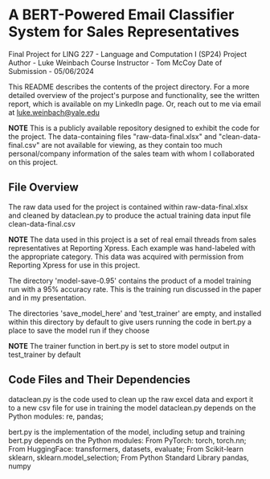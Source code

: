 # A BERT-Powered Email Classifier System for Sales Representatives
Final Project for LING 227 - Language and Computation I (SP24)
Project Author - Luke Weinbach
Course Instructor - Tom McCoy
Date of Submission - 05/06/2024

This README describes the contents of the project directory. For a more detailed overview of the project's purpose and functionality, see the written report, which is available on my LinkedIn page. Or, reach out to me via email at luke.weinbach@yale.edu

**NOTE** This is a publicly available repository designed to exhibit the code for the project. The data-containing files "raw-data-final.xlsx" and "clean-data-final.csv" are not available for viewing, as they contain too much personal/company information of the sales team with whom I collaborated on this project.

## File Overview

The raw data used for the project is contained within
    raw-data-final.xlsx
and cleaned by dataclean.py to produce the actual training data input file
    clean-data-final.csv

**NOTE** The data used in this project is a set of real email threads from sales representatives at Reporting Xpress. Each example was hand-labeled with the appropriate category. This data was acquired with permission from Reporting Xpress for use in this project.

The directory 'model-save-0.95' contains the product of a model training run with a 95% accuracy rate. This is the training run discussed in the paper and in my presentation.

The directories 'save_model_here' and 'test_trainer' are empty, and installed within this directory by default to give users running the code in bert.py a place to save the model run if they choose

**NOTE** The trainer function in bert.py is set to store model output in test_trainer by default

## Code Files and Their Dependencies

dataclean.py is the code used to clean up the raw excel data and export it to a new csv file for use in training the model
dataclean.py depends on the Python modules:
    re,
    pandas;

bert.py is the implementation of the model, including setup and training
bert.py depends on the Python modules:
    From PyTorch:
        torch,
        torch.nn;
    From HuggingFace:
        transformers,
        datasets,
        evaluate;
    From Scikit-learn
        sklearn,
        sklearn.model_selection;
    From Python Standard Library
        pandas,
        numpy
